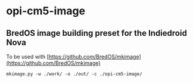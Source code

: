 # opi-cm5-image
## BredOS image building preset for the Indiedroid Nova

To be used with [https://github.com/BredOS/mkimage](https://github.com/BredOS/mkimage)

```
mkimage.py -w ./work/ -o ./out/ -c ./opi-cm5-image/

```

